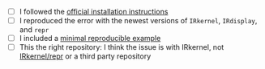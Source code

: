 <!--Before submitting an issue please be sure you can check these boxes (`[ ]` → `[x]`):-->

- [ ] I followed the [official installation instructions](https://irkernel.github.io/installation/)
  <!--If you have an installation problem, a segfault, `caught illegal operation`, `cannot open shared object file`,  …
      and installed IRkernel using Anaconda, please report your issue to them instead.-->
- [ ] I reproduced the error with the newest versions of `IRkernel`, `IRdisplay`, and `repr`
  <!--If the following code installs packages, you didn’t yet:
      old_pkgs <- intersect(old.packages()[, 'Package'], c('IRkernel', 'IRdisplay', 'repr'))
      if (length(old_pkgs) > 0) install.packages(old_pkgs)
  -->
- [ ] I included a [minimal reproducible example](https://stackoverflow.com/a/5963610/247482)
- [ ] This the right repository: I think the issue is with IRkernel, not
      [IRkernel/repr](https://github.com/IRkernel/repr/issues/new) or a third party repository
  <!--If the way a value is displayed is ugly or you got `ERROR while rich displaying an object`, it’s a `repr` problem.
      If an error stack trace or the install log shows a problem in another package, go to its issue tracker.-->

